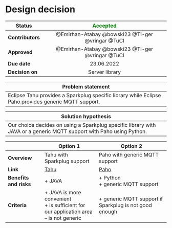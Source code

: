 # Design decision

| Status       | <span style="color:green">Accepted</span> |
|--------------|:---------:|
| <b>Contributors</b> |     @Emirhan-Atabay @bowski23 @Ti-ger @vringar @TuCl   |
| <b>Approved</b>     |     @Emirhan-Atabay @bowski23 @Ti-ger @vringar @TuCl   |
| <b>Due date</b>     |    23.06.2022     |
| <b>Decision on</b>     |   Server library  |

|Problem statement|
|--------------|
|Eclipse Tahu provides a Sparkplug specific library while Eclipse Paho provides generic MQTT support.|

|Solution hypothesis|
|--------------|
|Our choice decides on using a Sparkplug specific library with JAVA or a generic MQTT support with Paho using Python.|

|  | Option 1 | Option 2 |
|--|--|--|
|<b>Overview</b>|Tahu with Sparkplug support|Paho with generic MQTT support|
|<b>Link</b>|[Tahu](https://github.com/eclipse/tahu)|[Paho](https://www.eclipse.org/paho)|
|<b>Benefits and risks</b>|+ JAVA|+ Python<br>+ generic MQTT support|
|<b>Criteria</b>|+ JAVA is more convenient<br>+ is sufficient for our application area<br>– is not generic|+ generic MQTT support if Sparkplug is not good enough|